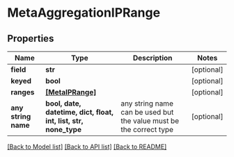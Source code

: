 # MetaAggregationIPRange


## Properties
Name | Type | Description | Notes
------------ | ------------- | ------------- | -------------
**field** | **str** |  | [optional] 
**keyed** | **bool** |  | [optional] 
**ranges** | [**[MetaIPRange]**](MetaIPRange.md) |  | [optional] 
**any string name** | **bool, date, datetime, dict, float, int, list, str, none_type** | any string name can be used but the value must be the correct type | [optional]

[[Back to Model list]](../README.md#documentation-for-models) [[Back to API list]](../README.md#documentation-for-api-endpoints) [[Back to README]](../README.md)


